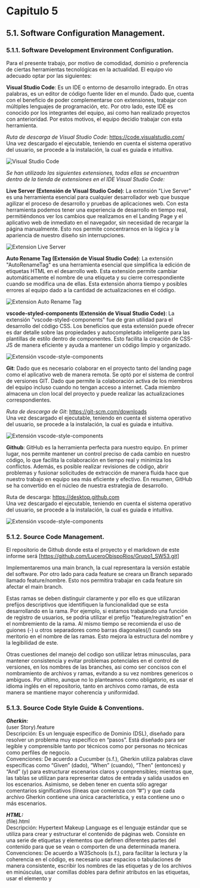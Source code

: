 # Capitulo 5
## 5.1. Software Configuration Management.

### 5.1.1. Software Development Environment Configuration.

Para el presente trabajo, por motivo de comodidad, dominio o preferencia de ciertas herramientas tecnológicas en la actualidad. El equipo vio adecuado optar por las siguientes:

**Visual Studio Code**: Es un IDE o entorno de desarrollo integrado. En otras palabras, es un editor de código fuente líder en el mundo. Dado que, cuenta con el beneficio de poder complementarse con extensiones, trabajar con múltiples lenguajes de programación, etc. Por otro lado, este IDE es conocido por los integrantes del equipo, asi como han realizado proyectos con anterioridad. Por estos motivos, el equipo decidio trabajar con esta herramienta.   

*Ruta de descarga de Visual Studio Code*: https://code.visualstudio.com/
Una vez descargado el ejecutable, teniendo en cuenta el sistema operativo del usuario, se procede a 
la instalación, la cual es guiada e intuitiva. 	

![Visual Studio Code](https://github.com/LuceroObispoRios/Grupo1_SW53/blob/main/Informe/Imagenes/VisualStudioCodeLogo.png?raw=true)


*Se han utilizado las siguientes extensiones, todas ellas se encuentran dentro de la tienda de extensiones en el IDE Visual Studio Code:*

**Live Server (Extensión de Visual Studio Code)**: La extensión "Live Server" es una herramienta esencial para cualquier desarrollador web que busque agilizar el proceso de desarrollo y pruebas de aplicaciones web. Con esta herramienta podemos tener una experiencia de desarrollo en tiempo real, permitiéndonos ver los cambios que realizamos en el Landing Page y el aplicativo web de inmediato en el navegador, sin necesidad de recargar la página manualmente. Esto nos permite  concentrarnos en la lógica y la apariencia de nuestro diseño sin interrupciones.

![Extension Live Server](https://github.com/LuceroObispoRios/Grupo1_SW53/blob/main/Informe/Imagenes/LiveServer.png?raw=true)

**Auto Rename Tag (Extensión de Visual Studio Code)**: La extensión "AutoRenameTag" es una herramienta esencial que simplifica la edición de etiquetas HTML en el desarrollo web. Esta extensión permite cambiar automáticamente el nombre de una etiqueta y su cierre correspondiente cuando se modifica una de ellas. Esta extensión ahorra tiempo y posibles errores al equipo dado a la cantidad de actualizaciones en el código.

![Extension Auto Rename Tag](https://github.com/LuceroObispoRios/Grupo1_SW53/blob/main/Informe/Imagenes/AutoRenameTag.png?raw=true)

**vscode-styled-components (Extensión de Visual Studio Code)**: La extensión "vscode-styled-components" fue de gran utilidad para el desarrollo del código CSS.  Los beneficios que esta extensión puede ofrecer es dar detalle sobre las propiedades y autocompletado  inteligente para las plantillas de estilo dentro de  componentes. Esto facilita la creación de CSS-JS de manera eficiente y ayuda a mantener  un código limpio y organizado.

![Extensión vscode-style-components](https://github.com/LuceroObispoRios/Grupo1_SW53/blob/main/Informe/Imagenes/vscode-style-components.png?raw=true)


**Git**: Dado que es necesario colaborar en el proyecto tanto del landing page como el aplicativo web de  manera remota. Se optó por el sistema de control de versiones GIT. Dado que permite la colaboración activa de los miembros del equipo incluso cuando no tengan acceso a internet. Cada miembro almacena  un clon local del proyecto y puede realizar las actualizaciones correspondientes.    

*Ruta de descarga de Git*: https://git-scm.com/downloads    
Una vez descargado el ejecutable, teniendo en cuenta el sistema operativo del usuario, se procede a 
la instalación, la cual es guiada e intuitiva.

![Extensión vscode-style-components](https://github.com/LuceroObispoRios/Grupo1_SW53/blob/main/Informe/Imagenes/gitLogo.png?raw=true)

**Github**: GitHub es la herramienta perfecta para nuestro equipo. En primer lugar, nos permite  mantener un control preciso de cada cambio en nuestro código, lo que facilita la colaboración  en tiempo real y minimiza los conflictos. Además, es posible realizar revisiones de código,  abrir problemas y fusionar solicitudes de extracción de manera fluida hace que nuestro  trabajo en equipo sea más eficiente y efectivo. En resumen, GitHub se ha convertido en el  núcleo de nuestra estrategia de desarrollo.

Ruta de descarga: https://desktop.github.com    
Una vez descargado el ejecutable, teniendo en cuenta el sistema operativo del usuario, se procede a la instalación, la cual es guiada e intuitiva.

![Extensión vscode-style-components](https://github.com/LuceroObispoRios/Grupo1_SW53/blob/main/Informe/Imagenes/GitHubLogo.png?raw=true)

### 5.1.2. Source Code Management.
El repositorio de Github donde esta el proyecto y el markdown de este informe será [https://github.com/LuceroObispoRios/Grupo1_SW53.git]  
  
Implementaremos una main branch, la cual representara la versión estable del software. Por otro lado para cada feature se creara un Branch separado llamado feature/nombre. Esto nos permitira trabajar en cada feature sin afectar el main branch.  
  
Estas ramas se deben distinguir claramente y por ello es que utilizaran prefijos descriptivos que identifiquen la funcionalidad que se esta desarrollando en la rama. Por ejemplo, si estamos trabajando una función de registro de usuarios, se podria utilizar el prefijo "feature/registration" en el nombremiento de la rama. Al mismo tiempo se recomienda el uso de guiones (-) u otros separadores como barras diagonales(/) cuando sea meritorio en el nombre de las ramas. Esto mejora la estructura del nombre y la legibilidad de este.  
  
Otras cuestiones del manejo del codigo son utilizar letras minusculas, para mantener consistencia y evitar problemas potenciales en el control de versiones, en los nombres de las branches, asi como ser concisos con el nombramiento de archivos y ramas, evitando a su vez nombres genericos o ambiguos. Por ultimo, aunque no lo planteamos como obligatorio, es usar el idioma inglés en el repositorio, tanto en archivos como ramas, de esta manera se mantiene mayor coherencia y uniformidad.  
  
### 5.1.3. Source Code Style Guide & Conventions.

***Gherkin:***   
(user Story).feature  
Descripción: Es un lenguaje específico de Dominio (DSL), diseñado para resolver un problema muy específico en “pasos”. Está diseñado para ser legible y comprensible tanto por técnicos como por personas no técnicas como perfiles de negocio.  
Convenciones: De acuerdo a Cucumber (s.f.), Gherkin utiliza palabras clave específicas como “Given” (dado), “When” (cuando), “Then” (entonces) y “And” (y) para estructurar escenarios claros y comprensibles; mientras que, las tablas se utilizan para representar datos de entrada y salida usados en los escenarios. Asimismo, se deben tener en cuenta sólo agregar comentarios significativos (líneas que comienza con ”#”) y que cada archivo Gherkin contiene una única característica, y esta contiene uno o más escenarios.  

***HTML:***    
(file).html  
Descripción: Hypertext Makeup Language es el lenguaje estándar que se utiliza para crear y estructurar el contenido de páginas web. Consiste en una serie de etiquetas y elementos que definen diferentes partes del contenido para que se vean o comporten de una determinada manera. 
Convenciones: De acuerdo a W3Schools (s.f.), para facilitar la lectura y la coherencia en el código, es necesario usar espacios o tabulaciones de manera consistente, escribir los nombres de las etiquetas y de los archivos en minúsculas, usar comillas dobles para definir atributos en las etiquetas, usar el elemento <link> y <script> para relacion el archivo html con los archivos css y javascript respectivamente. Asimismo, es importante que cada elemento esté cerrado y que se agreguen solo comentarios significativos (“<!--” para iniciar un comentario y “-->” para cerrarlo).  

***CSS:***  
(file).css  
Descripción: Cascading Style Sheets en un lenguaje de hojas de estilo que es utilizado para dar formato y diseño a las páginas web.  
Convenciones: De acuerdo a MDN Web Docs (s.f.), para mejorar la legibilidad, se debe mantener los espacios adecuados, se usarán nombres de clases y selectores en minúscula y claros que reflejen su función, se debe procurar agrupar propiedades relacionadas juntas en el mismo bloque, y se usarán los id’s para poder modificar algún atributo en específico.  

***JavaScript:***  
(file).js  
Descripción: Lenguaje de programación que se usa para poder darle funcionalidades a las páginas web y que permita manipular su contenido y responder a acciones del usuario.  
Convenciones: De acuerdo a MDN Web Docs (s.f.), para mejorar la comprensión del código, se utilizaran nombre de variables y funciones en minúscula, no abreviados y que describan su propósito. Asimismo, se dividirán funciones largas en funciones más pequeñas para facilitar la lectura.  

***Angular:***    
Descripción: Framework de desarrollo de apliciones web escalables y dinámicas, se basa en typescript.   
Convenciones: De acuerdo a Angular (s.f.), la nomenclatura se hace con nombres descriptivos y para separa palabras se utlizan guiones. Se debe utilizar un estructura de carpeta para separar los componentes, módulos y servicios.

### 5.1.4. Software Deployment Configuration.  
Para el desplegue de nuestra aplicación decidimos usar firebase.  

El despliegue de la aplicación se realiza primero creando una cuenta en [https://firebase.google.com](https://firebase.google.com), a partir de eso, se debe crear un proyecto vacio en el cual guardar el despliegue del proyecto.  
![Proyecto en Firebase](https://github.com/LuceroObispoRios/Grupo1_SW53/blob/main/Informe/Imagenes/FirebaseProyecto.JPG?raw=true)

Para realizar el despliegue en si, se tiene que ejecutar los siguientes comandos en orden :  
![Paso1](https://github.com/LuceroObispoRios/Grupo1_SW53/blob/main/Informe/Imagenes/comando1.JPG?raw=true)  
![Paso2](https://github.com/LuceroObispoRios/Grupo1_SW53/blob/main/Informe/Imagenes/comando2.JPG?raw=true)  
![Paso3](https://github.com/LuceroObispoRios/Grupo1_SW53/blob/main/Informe/Imagenes/comando3.JPG?raw=true)  
  
En este punto se generara la carpeta dist  
![CarpetaDist](https://github.com/LuceroObispoRios/Grupo1_SW53/blob/main/Informe/Imagenes/carpeta-dist.JPG?raw=true)    
  
Y se tendra que colocar las variables de entorno en environment.prod.ts  
![Variables](https://github.com/LuceroObispoRios/Grupo1_SW53/blob/main/Informe/Imagenes/variables-entorno.JPG?raw=true)  
  
Ahora, para inicializar el despliegue:  
![Paso4](https://github.com/LuceroObispoRios/Grupo1_SW53/blob/main/Informe/Imagenes/comando4.JPG?raw=true)  
![Paso5](https://github.com/LuceroObispoRios/Grupo1_SW53/blob/main/Informe/Imagenes/comando5.JPG?raw=true)  
![Paso6](https://github.com/LuceroObispoRios/Grupo1_SW53/blob/main/Informe/Imagenes/comando6.JPG?raw=true)  
  
Con esto nuestra aplicación fue desplegada y se puede encontrar en el siguiente link:  
[https://carga-sin-estres.web.app](https://cargasinestres-tb2.web.app)

*Para que funcione correctamente se tiene que hacer json-server --watch db.json a nuestra db en json

## 5.2. Landing Page, Services & Applications Implementation.

### 5.2.1. Sprint 1

#### 5.2.1.1. Sprint Planning 1.
| **Sprint 1** | |
|:---: | :---| 
| | **Sprint planning background** |   
| Date | 27/08/23 |
| Time | 08:00 PM |
| Location | Google Meet - Virtual Meeting |
| Prepared by | Cuevas, Eric |
| Attendees to meeting | Obispo, Lucero / O´Higgins, Andrea / Sebastian, Javier  |
| Sprint n - 0 Review Summary | Se termino de Arreglar los contenidos de los capitulos 1 a 4, y la opinion general es que se hizo satisfactoriamente respecto al tiempo que se utilizo. |
| Sprint n - 0 Retrospective Summary | Las opiniones del equipo indican que durante el transcurso de ese sprint se logro encontrar una manera en la cual esl grupo podria trabajar fluidamente. |
| | **Sprint Goal & User Stories** |
| Sprint & Goal | El objetivo del Sprint 1 sera terminar la Landing Page, asi como los sistemas de registro y login de la aplicación, desarrollandolos de manera que sean responsive y coherentes con el Diseño de Carga sin Estres, además de empezar las preparaciones para desplegar el suigiente sprint. |
| Sprint & Velocity | Lo que respecta al velocity para el primer sprint, no se puede definir puesto que no hay datos históricos sobre los story points cumplidos anteriormente. |
| Sum of Story Point | La suma de Story points que el equipo estara desarrollando este sprint es 12 |

#### 5.2.1.2. Sprint Backlog 1.  
  
A continuación, se describe las tareas que se realizaran durante el primer sprint.
El objetivo del Sprint 1 sera terminar la Landing Page, asi como los sistemas de registro y login de la aplicación, desarrollandolos de manera que sean responsive y coherentes con el Diseño de Carga sin Estres, además de empezar las preparaciones para desplegar el siguiente sprint.

|     Sprint #         |     Sprint 1                |                           |                                                        |                                                                                             |                   |                         |                      |
|----------------------|-----------------------------|---------------------------|--------------------------------------------------------|---------------------------------------------------------------------------------------------|-------------------|-------------------------|----------------------|
|     User   Story     |                             |     Work –   Item/Task    |                                                        |                                                                                             |                   |                         |                      |
|     Id               |     Título                  |     Id                    |     Título                                             |     Descripción                                                                             |     Estimación    |     Asignado   a        |     Estado           |
|     HU001   |     Manejo de Usuario empresa       |     WT01                  |     Registro de empresas de mudanza                  |     Hacer uso de HTML, CSS y JavaScript para implementar el registro de empresas            |     2h            |     Eric Cuevas    |     Completado       |
|     HU002   |     Manejo de Usuario cliente       |     WT02                  |     Registro de cliente                              |     Hacer uso de HTML, CSS y JavaScript para implementar el registro de cliente             |     2h            |     Javier Sebastian    |     Completado       |
|     HU003   |     Iniciar Sesión en la plataforma |     WT03                  |     Implementar un formulario con validación para inicio de sesión    |     Hacer uso de HTML, CSS y JavaScript para implementar la estructura   del login          |     4h            |     Andrea O’Higgins    |     Completado       |
|     HU014   |     Visualizar perfil de empresa    |     WT04                  |     Visualizar  empresas de mudanza en Landing Page    |     Hacer uso de HTML y CSS para visualizar los perfiles de las  empresas de mudanza                         |     1h            |     Lucero Obispo       |     Por Completar       |
|     HU011   |     Búsqueda de empresas    |     WT06                  |     Búsqueda de empresas cercanas                      |     Hacer uso de HTML y JavaScript para implementar la búsqueda de   empresa                |     1h            |     Lucero Obispo    |     Completado       |
  
#### 5.2.1.3. Development Evidence for Sprint Review.

| **Repository** | **Branch** | **Commit Id** | **Commit Message** | **Commit Message Body** | **Commited on (Date)** |
|--------|----------|--------|-------|-------|--------|
| https://github.com/LuceroObispoRios/Grupo1_SW53.git   | main  |  3b6e981055c0120a6b25f0bba205656250d84836  |  Create index.html | -   |  29/08/2023 |
|    | main  | e19687997459a00e8648a07ebf95406e94adda0d   | Add files via upload (Add login)  | -   | 31/08/2023  |
|    | main  | 4a38865e64891a2c073d059c1a4311c089d79e56   | Add files via upload (Search)  | -   | 31/08/2023  |
|    | main  | 8d57461a769e4092ba68f220ed197f09be3ba397   | Add files via upload (Company-Reg)  | -   | 02/09/2023  |
|    | main  | b09be2e234097dc8a890375794befb1cab343595   | Add Registro de cliente   | -   | 03/09/2023  |


#### 5.2.1.4. Testing Suite Evidence for Sprint Review.
Acceptance Tests de los User Stories, archivos .feature utilizando el lenguaje Gherkin

![feature 1](https://github.com/LuceroObispoRios/Grupo1_SW53/blob/main/Informe/Imagenes/feature01-sprint1.png?raw=true)   

![feature 2](https://github.com/LuceroObispoRios/Grupo1_SW53/blob/main/Informe/Imagenes/feature02-sprint1.png?raw=true)   

![feature 3](https://github.com/LuceroObispoRios/Grupo1_SW53/blob/main/Informe/Imagenes/feature03-sprint1.png?raw=true)   

![feature 4](https://github.com/LuceroObispoRios/Grupo1_SW53/blob/main/Informe/Imagenes/feature04-sprint1.png?raw=true)   

![feature 5](https://github.com/LuceroObispoRios/Grupo1_SW53/blob/main/Informe/Imagenes/feature05-sprint1.png?raw=true)   

![feature 6](https://github.com/LuceroObispoRios/Grupo1_SW53/blob/main/Informe/Imagenes/feature06-sprint1.png?raw=true)   

![feature 7](https://github.com/LuceroObispoRios/Grupo1_SW53/blob/main/Informe/Imagenes/feature07-sprint1.png?raw=true)   

![feature 8](https://github.com/LuceroObispoRios/Grupo1_SW53/blob/main/Informe/Imagenes/feature08-sprint1.png?raw=true)   

![feature 9](https://github.com/LuceroObispoRios/Grupo1_SW53/blob/main/Informe/Imagenes/feature09-sprint1.png?raw=true)   

![feature 10](https://github.com/LuceroObispoRios/Grupo1_SW53/blob/main/Informe/Imagenes/feature10-sprint1.png?raw=true)  

![feature 11](https://github.com/LuceroObispoRios/Grupo1_SW53/blob/main/Informe/Imagenes/feature11-sprint1.png?raw=true)  

![feature 12](https://github.com/LuceroObispoRios/Grupo1_SW53/blob/main/Informe/Imagenes/feature12-sprint1.jpg?raw=true)  

![feature 13](https://github.com/LuceroObispoRios/Grupo1_SW53/blob/main/Informe/Imagenes/feature13-sprint1.jpg?raw=true)  

![feature 14](https://github.com/LuceroObispoRios/Grupo1_SW53/blob/main/Informe/Imagenes/feature14-sprint1.jpg?raw=true)  

![feature 15](https://github.com/LuceroObispoRios/Grupo1_SW53/blob/main/Informe/Imagenes/feature15-sprint1.jpg?raw=true)  

![feature 16](https://github.com/LuceroObispoRios/Grupo1_SW53/blob/main/Informe/Imagenes/feature16-sprint1.jpg?raw=true)  

![feature 17](https://github.com/LuceroObispoRios/Grupo1_SW53/blob/main/Informe/Imagenes/feature17-sprint1.jpg?raw=true)  

![feature 18](https://github.com/LuceroObispoRios/Grupo1_SW53/blob/main/Informe/Imagenes/feature18-sprint1.jpg?raw=true)  

![feature 19](https://github.com/LuceroObispoRios/Grupo1_SW53/blob/main/Informe/Imagenes/feature19-sprint1.jpg?raw=true)  

![feature 20](https://github.com/LuceroObispoRios/Grupo1_SW53/blob/main/Informe/Imagenes/feature20-sprint1.jpg?raw=true)  

![feature 21](https://github.com/LuceroObispoRios/Grupo1_SW53/blob/main/Informe/Imagenes/feature21-sprint1.jpg?raw=true)  


#### 5.2.1.5. Execution Evidence for Sprint Review.  

***Primer Sprint***  
Durante este sprint, nos enfocamos en completar el landing page y en las páginas de registro para cuenta de empresa, registro para cuenta de cliente, inicio de sesión y la página de búsqueda de empresas.  
![landing page](https://github.com/LuceroObispoRios/Grupo1_SW53/blob/main/Informe/Imagenes/execution_sprint1.JPG?raw=true)  

![landing page](https://github.com/LuceroObispoRios/Grupo1_SW53/blob/main/Informe/Imagenes/execution2_sprint1.JPG?raw=true)  

![landing page](https://github.com/LuceroObispoRios/Grupo1_SW53/blob/main/Informe/Imagenes/execution3_sprint1.JPG?raw=true)   

![inicio sesion](https://github.com/LuceroObispoRios/Grupo1_SW53/blob/main/Informe/Imagenes/execution4_sprint1.JPG?raw=true)   

![busqueda empresa](https://github.com/LuceroObispoRios/Grupo1_SW53/blob/main/Informe/Imagenes/execution5_sprint1.JPG?raw=true)  

![busqueda empresa](https://github.com/LuceroObispoRios/Grupo1_SW53/blob/main/Informe/Imagenes/execution6_sprint1.JPG?raw=true)  

![registro cliente](https://github.com/LuceroObispoRios/Grupo1_SW53/blob/main/Informe/Imagenes/execution7_sprint1.JPG?raw=true)  

![registro empresa](https://github.com/LuceroObispoRios/Grupo1_SW53/blob/main/Informe/Imagenes/execution8_sprint1.JPG?raw=true)  

![registro empresa](https://github.com/LuceroObispoRios/Grupo1_SW53/blob/main/Informe/Imagenes/execution9_sprint1.JPG?raw=true)  

Link al repositorio de codigo: [https://github.com/LuceroObispoRios/Grupo1_SW53.git](https://github.com/LuceroObispoRios/Grupo1_SW53.git)  
Link a la plataforma:  [https://luceroobisporios.github.io/Grupo1_SW53/Proyecto/index.html](https://luceroobisporios.github.io/Grupo1_SW53/Proyecto/index.html)  
Link al video de ejecución:  [https://upcedupe-my.sharepoint.com/:v:/g/personal/u202111465_upc_edu_pe/Ec9MST7T0FdKif_wwyg4Qv0BzdIxDk2OLVc9u-MLUXRWag?e=TDbCvF](https://upcedupe-my.sharepoint.com/:v:/g/personal/u202111465_upc_edu_pe/Ec9MST7T0FdKif_wwyg4Qv0BzdIxDk2OLVc9u-MLUXRWag?e=TDbCvF)  
  
#### 5.2.1.6. Services Documentation Evidence for Sprint Review.

*Para este **primer** Sprint no fue contemplado la evidencia de la documentación de nuestros servicios.*  

#### 5.2.1.7. Software Deployment Evidence for Sprint Review.

Para este **primer** avance, el cual abarcaba la landing page, asi como el registro y login de usuarios, se llevo a cabo un desplegue por medio de GitHub Pages.  
![Page_deployment](https://github.com/LuceroObispoRios/Grupo1_SW53/blob/main/Informe/Imagenes/landing-page-deployment.jpeg?raw=true)  
  
#### 5.2.1.8. Team Collaboration Insights during Sprint.
***Primer Sprint***  
Durante el primer sprint, el equipo optó por dividir los puntos entre todos los integrantes por cada capítulo para completar el informe. También, se optó por dividir las páginas por integrante teniendo en cuenta que estas deberán ser responsive y funcionales. Para asegurar que todo esté realizado correctamente, se organizaron reuniones constantes que se llevaron a cabo a través de Google Meet, donde se logró completar el informe y el código de las páginas landing page, registro para cuenta de empresa, registro para cuenta de cliente, inicio de sesión y la página de búsqueda de empresas.  

**GitFlow** 
Durante el primer sprint, nos enfocamos en establecer una base sólida para el proyecto. Trabajamos en la rama main, donde nos dedicamos a la elaboración del informe y la creación de la landing page. Una vez que finalizamos estos elementos, procedimos a realizar el despliegue en GitHub Pages, trasladando específicamente el proyecto de la landing page a una rama llamada deployment para su implementación.  

A continuación, se presentan screenshots que reflejan el trabajo realizado durante este sprint.  

![team collaboration](https://github.com/LuceroObispoRios/Grupo1_SW53/blob/main/Informe/Imagenes/teamcollaboration_sprint1.png?raw=true)   

![team collaboration](https://github.com/LuceroObispoRios/Grupo1_SW53/blob/main/Informe/Imagenes/teamcollaboration2_sprint1.png?raw=true)   

![team collaboration](https://github.com/LuceroObispoRios/Grupo1_SW53/blob/main/Informe/Imagenes/teamcollaboration3_sprint1.png?raw=true)   

---  

### 5.2.2. Sprint 2

#### 5.2.2.1. Sprint Planning 2.  
  
| **Sprint 2** | |
|:---: | :---| 
| | **Sprint planning background** |   
| Date | 11/09/23 |
| Time | 08:00 PM |
| Location | Google Meet - Virtual Meeting |
| Prepared by | Cuevas, Eric |
| Attendees to meeting | Obispo, Lucero / O´Higgins, Andrea / Tasayco, Javier  |
| Sprint n - 1 Review Summary | Se Inicio con el desarrollo de la aplicación web, implementandose la landing page y los principios de otras partes de la aplicación, asi como se termino una primera versión del informe |
| Sprint n - 1 Retrospective Summary | Junto con el feedback recibido, podemos acordar que varias partes del desarrollo en ambos el informe y aplicación necesitan mejoras para cumplir los estandares requeridos, aspiramos a que este sprint 2 sea mejor. |
| | **Sprint Goal & User Stories** |
| Sprint & Goal | El objetivo del Sprint 2 sera terminar con la sección de manejo de usuario, lo cual engloba el registro y ajuste de datos de ambos tipos de usuario, asi como el inicio de sesión de la app, y tambien se terminara con la busqueda de empresas, vista principal del cliente. A su vez se avanzaran la vista de membresias para empresas, del historial de reservas del cliente, asi como los servicios y componentes del dominio Public.|
| Sprint & Velocity | El Sprint Velocity establecido para este sprint es 12 |
| Sum of Story Point | La suma de Story points que el equipo estara desarrollando este sprint es 41 |   
  
#### 5.2.2.2. Sprint Backlog 2.  

|     Sprint #         |     Sprint 2                |                           |                                                        |                                                                                             |                   |                         |                      |
|----------------------|-----------------------------|---------------------------|--------------------------------------------------------|---------------------------------------------------------------------------------------------|-------------------|-------------------------|----------------------|
|     User   Story     |                             |     Work –   Item/Task    |                                                        |                                                                                             |                   |                         |                      |
|     Id               |     Título                  |     Id                    |     Título                                             |     Descripción                                                                             |     Estimación    |     Asignado   a        |     Estado           |
|     HU004      |     Ajustes de cuenta de cliente    |     WT01                  |     Implemetar el formulario para edición de cuenta cliente               |     Hacer uso de HTML y JavaScript para mostrar un formulario con los datos a editar dado una cuenta cliente                |     2h            |     Eric Cuevas         |     Completado    |
|     HU005      |     Ajustes de cuenta de empresa    |     WT02                  |     Implemetar el formulario para edición de cuenta empresa               |     Hacer uso de HTML y JavaScript para mostrar un formulario con los datos a editar dado una cuenta empresa                 |     2h            |     Eric Cuevas         |     Completado    |
|     HU006   |      Cerrar Sesión     |     WT03                  |     Implementar el botón de cerrar sesión                                    |     Hacer uso de HTML, CSS y JavaScript para implementar el cierre de   sesión.            |     2h            |     Eric Cuevas    |     Completado    |
|     HU007      |     Elección   de membresía de empresa        |     WT04                  |        Visualizar y seleccionar una membresia              |     Hacer uso de HTML y JavaScript para implementar la elección de   membresía*              |     2h            |     Javier Sebastian      |     Completado    |
|     HU008      |     Pago   de membresía        |     WT05                 |             Implementar un formulario de subscripción             |     Hacer uso de HTML y JavaScript para implementar el pago de membresía                    |     2h            |     Javier Sebastian        |     Completado    |
|     HU008      |     Pago   de membresía        |     WT06                  |            Selección de método de pago                      |     Hacer uso de HTML y JavaScript para implementar la selección de método   de pago        |     3h            |     Javier Sebastian         |         Completado    |
|     HU010      |      Detalles de pago            |     WT07                  |             Implementar un ticket de pago dada una subscripción         |     Hacer uso de HTML para implementar los detalles de pago                                 |     1h            |     Javier Sebastian         |     Completado    |
|     HU012      |     Filtrar por servicios ofrecidos   |     WT08                  |           Implementar el filtrado de empresas por servicios ofrecidos              |     Hacer uso de HTML y JavaScript para implementar el filtrado por servicios*               |     2h            |     Lucero Obispo     |     Completado    |
|     HU013      |    Filtrar por calificación      |     WT09              |              Implementar el filtrado de empresas por calificación                  |     Hacer uso de HTML y JavaScript para implementar el filtrado por calificación            |     2h            |     Lucero Obispo     |     Por completar    |
|     HU014   |     Visualizar perfil de empresa    |     WT10                  |     Visualización de disponibilidad de empresa                    |     Hacer uso de HTML y JavaScript para implementar la visualización de   disponibilidad de una empresa    |     1h            |     Lucero Obispo       |     Completado    |
|     HU015      |     Envío de información sobre la posible reserva    |     WT11                  |     Ingresar   a la reserva del servicio               |     Hacer uso de HTML y JavaScript para ingresar a la reserva del   servicio                |     2h            |     Eric Cuevas         |     Completado    |
|     HU015      |     Envío de información sobre la posible reserva    |     WT12                  |     Seleccionar   servicios a reservar                 |     Hacer uso de HTML y JavaScript para implementar la selección de   servicios             |     2h            |     Eric Cuevas         |     Completado       |
|     HU015      |     Envío de información sobre la posible reserva    |     WT13                  |     Realizar una solicitud del servicio               |     Hacer uso de HTML y JavaScript para realizar una solicitud del servicio                 |     2h            |     Eric Cuevas         |     Completado    |
|     HU017 & HU018      |    Visualizar historial de reservas     |     WT14                  |     Listar todas las reservas realizadas por un usuario cliente            |     Hacer uso de HTML y JavaScript para listar todas las reservas realizadas por un usuario cliente en cards.                 |     2h            |     Eric Cuevas         |     In Process    |
|     HU016 & HU019   |     Acordar un precio por servicio reservado & Comunicación mediante chat con la empresa      |     WT15                  |     Implementar un chat entre cliente y miembro de la empresa                 |     Hacer uso de HTML, CSS y JavaScript para implementar la comunicación del servicio mediante chat         |     4h            |     Lucero Obispo       |     In Process    |

#### 5.2.2.3. Development Evidence for Sprint Review.

Para este Sprint se desarrolló el Frontend de la plataforma.

![Development Evidence](https://github.com/LuceroObispoRios/Grupo1_SW53/blob/Andrea/feature/Informe/Imagenes/development-evidence-sprint2-os.png?raw=true) 

#### 5.2.2.4. Testing Suite Evidence for Sprint Review.

Acceptance Tests actualizados de los User Stories, archivos .feature utilizando el lenguaje Gherkin.
  
<div style="text-align:center;">
    <img src="https://github.com/LuceroObispoRios/Grupo1_SW53/blob/main/Informe/Imagenes/feature01-sprint2.png?raw=true" alt="Feature 1" width="600px">
    <img src="https://github.com/LuceroObispoRios/Grupo1_SW53/blob/main/Informe/Imagenes/feature02-sprint2.png?raw=true" alt="Feature 2" width="600px">
    <img src="https://github.com/LuceroObispoRios/Grupo1_SW53/blob/main/Informe/Imagenes/feature03-sprint2.png?raw=true" alt="Feature 3" width="600px">
    <img src="https://github.com/LuceroObispoRios/Grupo1_SW53/blob/main/Informe/Imagenes/feature04-sprint2.png?raw=true" alt="Feature 4" width="600px">
    <img src="https://github.com/LuceroObispoRios/Grupo1_SW53/blob/main/Informe/Imagenes/feature05-sprint2.png?raw=true" alt="Feature 5" width="600px">
    <img src="https://github.com/LuceroObispoRios/Grupo1_SW53/blob/main/Informe/Imagenes/feature06-sprint2.png?raw=true" alt="Feature 6" width="600px">
    <img src="https://github.com/LuceroObispoRios/Grupo1_SW53/blob/main/Informe/Imagenes/feature07-sprint2.png?raw=true" alt="Feature 7" width="600px">
    <img src="https://github.com/LuceroObispoRios/Grupo1_SW53/blob/main/Informe/Imagenes/feature08-sprint2.png?raw=true" alt="Feature 8" width="600px">
    <img src="https://github.com/LuceroObispoRios/Grupo1_SW53/blob/main/Informe/Imagenes/feature09-sprint2.png?raw=true" alt="Feature 9" width="600px">
    <img src="https://github.com/LuceroObispoRios/Grupo1_SW53/blob/main/Informe/Imagenes/feature10-sprint2.png?raw=true" alt="Feature 10" width="600px">
    <img src="https://github.com/LuceroObispoRios/Grupo1_SW53/blob/main/Informe/Imagenes/feature11-sprint2.png?raw=true" alt="Feature 11" width="600px">
    <img src="https://github.com/LuceroObispoRios/Grupo1_SW53/blob/main/Informe/Imagenes/feature12-sprint2.png?raw=true" alt="Feature 12" width="600px">
    <img src="https://github.com/LuceroObispoRios/Grupo1_SW53/blob/main/Informe/Imagenes/feature13-sprint2.png?raw=true" alt="Feature 13" width="600px">
    <img src="https://github.com/LuceroObispoRios/Grupo1_SW53/blob/main/Informe/Imagenes/feature14-sprint2.png?raw=true" alt="Feature 14" width="600px">
    <img src="https://github.com/LuceroObispoRios/Grupo1_SW53/blob/main/Informe/Imagenes/feature15-sprint2.png?raw=true" alt="Feature 15" width="600px">
    <img src="https://github.com/LuceroObispoRios/Grupo1_SW53/blob/main/Informe/Imagenes/feature16-sprint2.png?raw=true" alt="Feature 16" width="600px">
    <img src="https://github.com/LuceroObispoRios/Grupo1_SW53/blob/main/Informe/Imagenes/feature17-sprint2.png?raw=true" alt="Feature 17" width="600px">
    <img src="https://github.com/LuceroObispoRios/Grupo1_SW53/blob/main/Informe/Imagenes/feature18-sprint2.png?raw=true" alt="Feature 18" width="600px">
    <img src="https://github.com/LuceroObispoRios/Grupo1_SW53/blob/main/Informe/Imagenes/feature19-sprint2.png?raw=true" alt="Feature 19" width="600px">
</div>


#### 5.2.2.5. Execution Evidence for Sprint Review. 
***Segundo Sprint***  
Durante este sprint, nos enfocamos en terminar con la sección de manejo de usuario, lo cual engloba el registro y ajuste de datos de ambos tipos de usuario, asi como el inicio de sesión de la app, y tambien con la busqueda de empresas, vista principal del cliente. A su vez se avanzaran la vista de membresias para empresas, del historial de reservas del cliente, asi como los servicios y componentes del dominio Public.   
![Login-sprint2](https://github.com/LuceroObispoRios/Grupo1_SW53/blob/main/Informe/Imagenes/SP2-login.JPG?raw=true)  
![Registrar-cliente](https://github.com/LuceroObispoRios/Grupo1_SW53/blob/main/Informe/Imagenes/SP2-registrarCliente.JPG?raw=true)
![registrar-empresa1](https://github.com/LuceroObispoRios/Grupo1_SW53/blob/main/Informe/Imagenes/SP2-RegistrarEmpresa1.JPG?raw=true)
![registrar-empresa2](https://github.com/LuceroObispoRios/Grupo1_SW53/blob/main/Informe/Imagenes/SP2-RegistrarEmpresa2.JPG?raw=true)
![ajustes de cliente](https://github.com/LuceroObispoRios/Grupo1_SW53/blob/main/Informe/Imagenes/SP2-ClientSettings.JPG?raw=true)
![busqueda de empresas](https://github.com/LuceroObispoRios/Grupo1_SW53/blob/main/Informe/Imagenes/SP2-Busqueda.JPG?raw=true)
![Carta de información de empresa](https://github.com/LuceroObispoRios/Grupo1_SW53/blob/main/Informe/Imagenes/SP2-Busqueda2.JPG?raw=true)
![historial de reservas](https://github.com/LuceroObispoRios/Grupo1_SW53/blob/main/Informe/Imagenes/SP2-historial.JPG?raw=true)
![historial de reservas](https://github.com/LuceroObispoRios/Grupo1_SW53/blob/main/Informe/Imagenes/SP2-historial2.JPG?raw=true)
![ajustes de empresa 1](https://github.com/LuceroObispoRios/Grupo1_SW53/blob/main/Informe/Imagenes/SP2-CompanySettings.JPG?raw=true)
![ajustes de empresa 2](https://github.com/LuceroObispoRios/Grupo1_SW53/blob/main/Informe/Imagenes/SP2-CompanySetting2.JPG?raw=true)
![membresias](https://github.com/LuceroObispoRios/Grupo1_SW53/blob/main/Informe/Imagenes/SP2-Membresias.JPG?raw=true)
![formulario membresias 1](https://github.com/LuceroObispoRios/Grupo1_SW53/blob/main/Informe/Imagenes/SP2-FormMembresia.JPG?raw=true)
![formulario membresias 2](https://github.com/LuceroObispoRios/Grupo1_SW53/blob/main/Informe/Imagenes/SP2-FormMembresia2.JPG?raw=true)

#### 5.2.2.6. Services Documentation Evidence for Sprint Review.  

**Introduccion:**  
Para este segundo sprint se ha logrado implementar 12 endpoints, los cuales han sido exitosamente logrados y documentados.  
Los metodos GET clients y companies con parametro de id estan relacionados a la pantalla de Login, para verificar que el usuario existe en la base de datos json.  
Asmismo, los metodos POST companies y clientes estan relacionados a las pantallas de Register Client y Register Company para registrar la informacion tanto del cliente como de la empresa.  
Los metodos PUT clients y companies estan relacionados a las pantallas Client Settings y Company Settings, para editar los datos de estos.  
Los metodos GET companies y GET companies con parametro de id, estan relacionados a la pantalla de Busqueda de Empresas, donde el usuario puede ver la lista completa de empresa, y cuando le da click a una fila puede acceder a la informacion de una empresa en especifica.  
Por ultimo, los metodos POST bookingHistory, GET booking History, asi como los metodos GET chat y POST chat permiten al usuario crear una reserva como visualizar en el historia de reservas, teniendo en cuenta que desde este historial se puede crear mensajes.

**Tabla:**  

|     **Endpoint**    | **Metodo HTTP** |           **Acciones (Explicacion del response)**                                                           | **Enlace** | 
|--------|----------|--------|-------|
|  /companies         |       GET       | 200 OK: Retorna la lista de todas las empresas registradas                                                  |   [https://carga-sin-estres.web.app/company-table](https://carga-sin-estres.web.app/company-table)      |
|  /companies/{id}    |       GET       | 200 OK: Retorna información de la compañía correspondiente al ID especificado (parametro: id, ejemplo: '1') |   [https://carga-sin-estres.web.app/company/1](https://carga-sin-estres.web.app/company/1)         |
|  /bookingHistory    |       POST      | 201 Created: Indica que la reserva ha sido creada exitosamente                                              |   [https://carga-sin-estres.web.app/company/1](https://carga-sin-estres.web.app/company/1)         |
|  /bookingHistory    |       GET       | 200 OK: Retorna la lista de todas las reservas de historial registradas                                     |   [https://carga-sin-estres.web.app/history-cards](https://carga-sin-estres.web.app/history-cards)         |
|  /chat              |       GET       | 200 OK: Retorna la lista de todos los mensajes de chat registrados                                          |   [https://carga-sin-estres.web.app/history-cards](https://carga-sin-estres.web.app/history-cards)         |
|  /chat              |       POST      | 201 Created: Indica que el mensaje de chat ha sido creado exitosamente                                      |   [https://carga-sin-estres.web.app/history-cards](https://carga-sin-estres.web.app/history-cards)         |
|  /clients           |       GET       | 200 OK: Retorna la información del cliente si el email y contrasena son válidas                             |   [https://carga-sin-estres.web.app/login](https://carga-sin-estres.web.app/login)         |
|  /companies         |       GET       | 200 OK: Retorna la información de la empresa si el email y contrasena son válida                            |   [https://carga-sin-estres.web.app/login](https://carga-sin-estres.web.app/login)         |
|  /clients           |       POST      | 201 Created: Indica que el cliente ha sido creado exitosamente                                              |   [https://carga-sin-estres.web.app/client-form](https://carga-sin-estres.web.app/client-form)         |
|  /companies         |       POST      | 201 Created: Indica que la compañía ha sido creada exitosamente                                             |   [https://carga-sin-estres.web.app/company-form](https://carga-sin-estres.web.app/company-form)         |
|  /clients/{id}      |       PUT       | 200 OK: Indica que los datos del cliente han sido actualizados exitosamente (paranetro, ejemplo: '31')      |   [https://carga-sin-estres.web.app/client-settings/1](https://carga-sin-estres.web.app/client-settings/1)         |
|  /companies/{id}    |       PUT       | 200 OK: Indica que los datos de la compañía han sido actualizados exitosamente (paranetro, ejemplo: '2')    |   [https://carga-sin-estres.web.app/client-settings/8](https://carga-sin-estres.web.app/company-settings/8)         |  

Link del Repositorio de Web Services: [https://github.com/LuceroObispoRios/Grupo1_SW53/blob/main/CargaSinEstres-V1/src/app/services/carga-sin-estres-data.service.ts](https://github.com/LuceroObispoRios/Grupo1_SW53/blob/main/CargaSinEstres-V1/src/app/services/carga-sin-estres-data.service.ts)  

**Captura de interaccion con datos de prueba**   

*Registrar Cliente*  
- Antes de registrar cliente Lucero. Como se puede ver, el unico cliente es Eric  
![servicios-ejemplos](https://github.com/LuceroObispoRios/Grupo1_SW53/blob/develop/Informe/Imagenes/services1.JPG?raw=true)

- Despues de registrar cliente Lucero. Como se pueder, el db.json cambio, pues se ha agregado un nuevo registro que guarda la informacion del cliente lucero. Mediante la sintaxis POST /clients  
![servicios-ejemplos](https://github.com/LuceroObispoRios/Grupo1_SW53/blob/develop/Informe/Imagenes/services2.JPG?raw=true)

*Obtener la informacion de una empresa por su id*  
- Mediante la sintaxis GET /companies/{id}. En la consola se puede visualizar la informacion obtenida de esa empresa en especifico  
![servicios-ejemplos](https://github.com/LuceroObispoRios/Grupo1_SW53/blob/develop/Informe/Imagenes/services3.JPG?raw=true)  

*Realizar una reserva*  
- Antes de realizar una reserva  
![servicios-ejemplos](https://github.com/LuceroObispoRios/Grupo1_SW53/blob/develop/Informe/Imagenes/services4.JPG?raw=true)  

- Mediante la sintaxis POST /bookingHistory. Se crea una reserva y se almacena el db.json, se puede ver en la consola la informacion de la nueva reserva.
![servicios-ejemplos](https://github.com/LuceroObispoRios/Grupo1_SW53/blob/develop/Informe/Imagenes/services5.JPG?raw=true)  

**Editar datos de un cliente**  
- Antes de presionar el boton de guardar cambios, se puede ver en la consola que la informacion del cliente actual es la informacion de Eric.  
![servicios-ejemplos](https://github.com/LuceroObispoRios/Grupo1_SW53/blob/develop/Informe/Imagenes/services6.JPG?raw=true)

- Mediante la sintaxis PUT /clients/{id}. Se edita los datos cliente Eric, y son reemplazados por la del cliente Celia  
![servicios-ejemplos](https://github.com/LuceroObispoRios/Grupo1_SW53/blob/develop/Informe/Imagenes/services7.JPG?raw=true)  
  
#### 5.2.2.7. Software Deployment Evidence for Sprint Review.
La aplicación desplegada se encuentra en el siguiente enlace  
[https://cargasinestres-tb2.web.app](https://cargasinestres-tb2.web.app),  
más para su correcto funcionamiento, se necesita desplegar el servidor json-server de nustro archivo db.json, en cual se encuentra en el siguiente enlace [https://github.com/LuceroObispoRios/Grupo1_SW53/blob/main/CargaSinEstres-V1/src/assets/db.json](https://github.com/LuceroObispoRios/Grupo1_SW53/blob/main/CargaSinEstres-V1/src/assets/db.json)  
  
#### 5.2.2.8. Team Collaboration Insights during Sprint.

**GitFlow**   
En el segundo sprint, adoptamos un enfoque más centrado en el desarrollo de funcionalidades. Cada miembro del equipo creó y trabajó en ramas individuales denominadas nombre-del-integrante/feature para desarrollar diversas funcionalidades utilizando Angular. De esta forma, cada uno de nosotros tenía su propia rama personalizada, lo que nos permitió trabajar de manera eficiente y llevar un registro claro de nuestras contribuciones al proyecto. Luego, fusionamos estos avances en la rama develop para consolidar el progreso general del proyecto. Simultáneamente, continuamos avanzando con el informe en la rama main. Al finalizar el sprint, unimos todos los cambios de la rama develop a la rama main para presentar una versión unificada del trabajo realizado.

![network 1](https://github.com/LuceroObispoRios/Grupo1_SW53/blob/main/Informe/Imagenes/Network1.png?raw=true)
![network 2](https://github.com/LuceroObispoRios/Grupo1_SW53/blob/main/Informe/Imagenes/Network2.png?raw=true)
**Contribuitors**    
![contribuitors](https://github.com/LuceroObispoRios/Grupo1_SW53/blob/main/Informe/Imagenes/contribuitors.png?raw=true)

### 5.2.3. Sprint 3

#### 5.2.3.1. Sprint Planning 3  
  
| **Sprint 3** | |
|:---: | :---| 
| | **Sprint planning background** |   
| Date | 2/10/23 |
| Time | 10:00 PM |
| Location | Discord - Virtual Meeting |
| Prepared by | Cuevas, Eric |
| Attendees to meeting | Obispo, Lucero / O´Higgins, Andrea / Sebastian, Javier |
| Sprint 2 Review Summary | Se realizo el sprint 2, se mejoro el codigo y se trato de terminar el aspecto front-end de la aplicación |
| Sprint 2 Retrospective Summary | Se trabajo fluidamente, participando todos por igual en la realización del proyecto, más en la opinión del grupo creemos que pudimos haber terminado más partes del front-end. |
| | **Sprint Goal & User Stories** |
| Sprint & Goal | El objetivo del Sprint 3 sera terminar Frontend de la applicación, asi como avanzar el back-end hasta un punto funcional que podamos completar el siguiente sprint. |
| Sprint & Velocity | Debido al alcanze establecido para este sprint, el Velocity establecido para este sprint es XX. |
| Sum of Story Point | La suma de Story points que el equipo estara desarrollando este sprint es 26. |  

#### 5.2.3.1. Sprint Backlog 3 

|     Sprint #         |     Sprint 3                |                           |                                                        |                                                                                             |                   |                         |                      |
|----------------------|-----------------------------|---------------------------|--------------------------------------------------------|---------------------------------------------------------------------------------------------|-------------------|-------------------------|----------------------|
|     User   Story     |                             |     Work –   Item/Task    |                                                        |                                                                                             |                   |                         |                      |
|     Id               |     Título                  |     Id                    |     Título                                             |     Descripción                                                                             |     Estimación    |     Asignado   a        |     Estado           |
|     US09   |     Pago para reserva de servicio      |     WT01                  |     Implementar selección de método de pago para reserva            |     Recuperar el método de pago de una cuenta para realizar la reserva         |     3            |     Eric Cuevas      |     In Process    |
|     US10   |     Detalles de pago      |     WT02                  |     Implementar el detalle de pago posterior a una reserva                 |     Recuperar el detalle de pago y listarlo en las reservas realizadas por el cliente         |     3           |     Lucero Obispo       |     In Process    |
|     US11   |     Búsqueda de empresas cercanas      |     WT03                 |     Implementar la reserva rápida                 |     Recuperar la información de las empresas cercanas a la ubicación del usuario         |    5            |     Lucero Obispo      |     In Process    |
|     US16 & US19   |     Comunicación mediante chat con la empresa      |     WT04                  |     Implementar un chat              |      Implementar el sistema de mensajería entre cliente y representante/trabajador de una empresa        |     5            |     Andrea O'higgins      |     In Process    |
|     US17   |     Visualizar historial de reservas cliente      |     WT05                  |     Implementar historial de reservas para usuario cliente                 |     Recuperar la información de las reservas realizadas por un usuario y mostrarlas mediante tarjetas         |     5          |     Javier Sebastian       |     In Process    |
|     US18   |     Visualizar historial de reservas empresa      |     WT06                  |     Implementar historial de reservas para usuario empresa                  |     Recuperar la información de las reservas solicitadas hacia la empresa y mostrarlas mediante tarjetas         |     5            |     Andre O'higgins       |     In Process    |


#### 5.2.3.3. Development Evidence for Sprint Review.


<div style="text-align:center;">
    <img src="https://github.com/LuceroObispoRios/Grupo1_SW53/blob/main/Informe/Imagenes/development-evidence-sprint3-1.png?raw=true" alt="Development Evidence - parte 1" width="400">
</div>
<div style="text-align:center;">
    <img src="https://github.com/LuceroObispoRios/Grupo1_SW53/blob/main/Informe/Imagenes/development-evidence-sprint3-2.png?raw=true" alt="Development Evidence - parte 2" width="400">
</div>
<div style="text-align:center;">
    <img src="https://github.com/LuceroObispoRios/Grupo1_SW53/blob/main/Informe/Imagenes/development-evidence-sprint3-3.png?raw=true" alt="Development Evidence - parte 3" width="400">
</div>
<div style="text-align:center;">
    <img src="https://github.com/LuceroObispoRios/Grupo1_SW53/blob/main/Informe/Imagenes/development-evidence-sprint3-4.png?raw=true" alt="Development Evidence - parte 4" width="400">
</div>
<div style="text-align:center;">
    <img src="https://github.com/LuceroObispoRios/Grupo1_SW53/blob/main/Informe/Imagenes/development-evidence-sprint3-5.png?raw=true" alt="Development Evidence - parte 5" width="400">
</div>


#### 5.2.3.4. Testing Suite Evidence for Sprint Review.

Acceptance Tests actualizados de los User Stories, archivos .feature utilizando el lenguaje Gherkin.

**feature 9**   
<div style="text-align:center;">
    <img src="https://github.com/LuceroObispoRios/Grupo1_SW53/blob/main/Informe/Imagenes/feature09-sprint3.png?raw=true" alt="Feature 9" width="600px">
</div>

**feature 10** 
<div style="text-align:center;">
    <img src="https://github.com/LuceroObispoRios/Grupo1_SW53/blob/main/Informe/Imagenes/feature11-sprint3.png?raw=true" alt="Feature 10" width="600px">
</div>

**feature 11** 
<div style="text-align:center;">
    <img src="https://github.com/LuceroObispoRios/Grupo1_SW53/blob/main/Informe/Imagenes/feature12-sprint3.png?raw=true" alt="Feature 11" width="600px">
</div>

**feature 16**
<div style="text-align:center;">
    <img src="https://github.com/LuceroObispoRios/Grupo1_SW53/blob/main/Informe/Imagenes/feature17-sprint3.png?raw=true" alt="Feature 16" width="600px">
</div>

**feature 17** 
<div style="text-align:center;">
    <img src="https://github.com/LuceroObispoRios/Grupo1_SW53/blob/main/Informe/Imagenes/feature18-sprint3.png?raw=true" alt="Feature 17" width="600px">
</div>

**feature 18** 
<div style="text-align:center;">
    <img src="https://github.com/LuceroObispoRios/Grupo1_SW53/blob/main/Informe/Imagenes/feature19-sprint3.png?raw=true" alt="Feature 18" width="600px">
</div>

**feature 19** 
<div style="text-align:center;">
    <img src="https://github.com/LuceroObispoRios/Grupo1_SW53/blob/main/Informe/Imagenes/feature20-sprint3.png?raw=true" alt="Feature 19" width="600px">
</div>
  
#### 5.2.3.5. Execution Evidence for Sprint Review  
  
#### 5.2.3.6. Services Documentation Evidence for Sprint Review.  

**Introduccion:**  
Para este tercer sprint se ha logrado implementar 11 endpoints, los cuales han sido exitosamente logrados y documentados.  
Los metodos GET clients y companies con parametro de id estan relacionados a la pantalla de Login, para verificar que el usuario existe en la base de datos json.  
Asmismo, los metodos POST companies y clientes estan relacionados a las pantallas de Register Client y Register Company para registrar la informacion tanto del cliente como de la empresa.  
Los metodos GET all companies y GET companies con parametro de id, estan relacionados a la pantalla de Busqueda de Empresas, donde el usuario puede ver la lista completa de empresa, y cuando le da click a una fila puede acceder a la informacion de una empresa en especifica.  
Los metodos GET all reviews y GET reviews con parametro de id, estan relacionados a la pantalla de Informacion de Empresa porque aqui se visualizaran las reseñas que recibe una empresa en especifica, mientras que en la pantalla Historial de Reservas se podrá crear una reseña, una vez la reserva tenga como estado finalizado.
Por ultimo, los metodos POST bookingHistory, GET booking History con parametro id cliente o empresa, permiten al usuario crear una reserva como visualizar el historia de reservas de una empresa o cliente en especifico.

**Tabla:**  

|     **Endpoint**    | **Metodo HTTP** |           **Acciones (Explicacion del response)**                                                           | **Enlace** | 
|--------|----------|--------|-------|
|  /companies                    |       GET       | 200 OK: Retorna la lista de todas las empresas registradas                                                  | [http://localhost:8080/api/v1/companies](http://localhost:8080/api/v1/companies)  |
|  /companies/{id}               |       GET       | 200 OK: Retorna información de la compañía correspondiente al ID especificado (parametro: id, ejemplo: '1') | [http://localhost:8080/api/v1/companies/1](http://localhost:8080/api/v1/companies/1)     |
|  /companies                    |       POST      | 201 Created: Indica que la compañía ha sido creada exitosamente                                             | [http://localhost:8080/api/v1/companies](http://localhost:8080/api/v1/companies)     |
|  /clients/login                |       GET       | 200 OK: Retorna la información del cliente si el email y contrasena son válidas                             | [http://localhost:8080/api/v1/clients/login](http://localhost:8080/api/v1/clients/login)  |
|  /companies/login              |       GET       | 200 OK: Retorna la información de la empresa si el email y contrasena son válidas                           | [http://localhost:8080/api/v1/companies/login](http://localhost:8080/api/v1/companies/login)  |
|  /clients                      |       POST      | 201 Created: Indica que el cliente ha sido creado exitosamente                                              | [http://localhost:8080/api/v1/clients](http://localhost:8080/api/v1/clients) |
|  /clients/{id}                 |       PUT       | 200 OK: Retorna información del cliente correspondiente al ID especificado (parametro: id, ejemplo: '1')    | [http://localhost:8080/api/v1/clients/1](http://localhost:8080/api/v1/clients/1) |
|  /reviews                      |       POST      | 201 Created: Indica que la reseña ha sido creada exitosamente                                               | [http://localhost:8080/api/v1/reviews](http://localhost:8080/api/v1/reviews) |
|  /reviews/company/{companyId}  |       GET       | 200 OK: Retorna información de la reseña correspondiente al copmanyID (parametro: companyId, ejemplo: '1')  | [http://localhost:8080/api/v1/companies/1](http://localhost:8080/api/v1/reviews/1)     |
|  /bookingHistory               |       POST      | 201 Created: Indica que la reserva ha sido creada exitosamente                                              | [http://localhost:8080/api/v1/bookingHistory](http://localhost:8080/api/v1/bookingHistory)       |
|  /bookingHistory/client/{id}   |       GET       | 200 OK: Retorna todas las reservas de historial registradas segun id cliente (parametro: id, ejemplo: '1')  | [http://localhost:8080/api/v1/bookingHistory/client/1](http://localhost:8080/api/v1/bookingHistory/client/1)  |
|  /bookingHistory/company/{id}  |       GET       | 200 OK: Retorna todas las reservas de historial registradas segun id company (parametro: id, ejemplo: '1')  | [http://localhost:8080/api/v1/bookingHistory/client/1](http://localhost:8080/api/v1/bookingHistory/company/1)  |


Link del Repositorio de Web Services: [https://github.com/LuceroObispoRios/Grupo1_SW53/tree/develop/Backend/CargaSinEstres ](https://github.com/LuceroObispoRios/Grupo1_SW53/tree/develop/Backend/CargaSinEstres)  
Link del swagger: [http://localhost:8080/swagger-ui/index.html](http://localhost:8080/swagger-ui/index.html )  

**Capturas de interaccion con datos de prueba**  
- Registrar empresa (POST)   
El usuario agrega una nueva empresa a la base de datos para registrarse. Esta operación se realiza mediante una solicitud HTTP POST. En este ejemplo vemos que el usuario ha colocado todos datos necesarios para registrar su empresa Transporte y Mudanzas Rapi2
Una vez que se haya registrado la empresa, el servidor enviará una respuesta al cliente que realizó la solicitud POST. Esta respuesta generalmente incluirá un código de estado HTTP para indicar si la operación se realizó con éxito (por ejemplo, código 201 - Creado) o si hubo algún error (por ejemplo, código 400 - Error de solicitud).   
![services](https://github.com/LuceroObispoRios/Grupo1_SW53/blob/main/Informe/Imagenes/services1_3.JPG?raw=true)   
- Registrar cliente (POST)   
El usuario agrega un nuevo cliente a la base de datos para registrarse. Esta operación se realiza mediante una solicitud HTTP POST. En este ejemplo vemos que el usuario Lucero ha colocado todos datos necesarios para registrar su cuenta personal
Una vez que se haya registrado el cliente, el servidor enviará una respuesta al cliente que realizó la solicitud POST. Esta respuesta generalmente incluirá un código de estado HTTP para indicar si la operación se realizó con éxito (por ejemplo, código 201 - Creado) o si hubo algún error (por ejemplo, código 400 - Error de solicitud).    
![services](https://github.com/LuceroObispoRios/Grupo1_SW53/blob/main/Informe/Imagenes/services2_3.JPG?raw=true)   
- Registrar reserva (POST)   
El usuario agrega una nueva reserva para solicitar servicios de mudanza. Esta operación se realiza mediante una solicitud HTTP POST. En este ejemplo vemos que el usuario colocado todos datos necesarios para solicitar una reserva.
Una vez que se solicitado la reserva, el servidor enviará una respuesta al cliente que realizó la solicitud POST. Esta respuesta generalmente incluirá un código de estado HTTP para indicar si la operación se realizó con éxito (por ejemplo, código 201 - Creado) o si hubo algún error (por ejemplo, código 400 - Error de solicitud).   
![services](https://github.com/LuceroObispoRios/Grupo1_SW53/blob/main/Informe/Imagenes/services3_3.JPG?raw=true)    
- Registrar reseña (POST)   
El usuario agrega una nueva reseña a la base de datos para calificar el servicio brindado por una empresa. Esta operación se realiza mediante una solicitud HTTP POST. En este ejemplo vemos que el usuario ha colocado todos datos necesarios para publicar su reseña.
Una vez que se haya creado la reseña, el servidor enviará una respuesta al cliente que realizó la solicitud POST. Esta respuesta generalmente incluirá un código de estado HTTP para indicar si la operación se realizó con éxito (por ejemplo, código 201 - Creado) o si hubo algún error (por ejemplo, código 400 - Error de solicitud).   
![services](https://github.com/LuceroObispoRios/Grupo1_SW53/blob/main/Informe/Imagenes/services4_3.JPG?raw=true)   
- Obtener lista de todas las empresas (GET)   
Los usuarios desean consultar una lista de todas las empresas registradas en la plataforma de búsqueda de servicios de mudanza. Esta operación se realiza mediante una solicitud HTTP GET. A continuación, se presenta un ejemplo en el que un cliente solicita la lista de todas las empresas disponibles.  
![services](https://github.com/LuceroObispoRios/Grupo1_SW53/blob/main/Informe/Imagenes/services5_3.JPG?raw=true)  
- Obtener empresa por su id (GET)  
Los usuarios desean consultar la información de una empresa específica en la plataforma de búsqueda de servicios de mudanza. Esta operación se realiza mediante una solicitud HTTP GET utilizando el identificador único (ID) de la empresa. A continuación, se presenta un ejemplo en el que un cliente solicita la información de una empresa por su ID.    
![services](https://github.com/LuceroObispoRios/Grupo1_SW53/blob/main/Informe/Imagenes/services6_3.JPG?raw=true)   
- Obtener cliente por su id (GET)
Los usuarios desean consultar su información personal, por eso se brinda el id del cliente. Esta operación se realiza mediante una solicitud HTTP GET utilizando el identificador único (ID) del cliente. A continuación, se presenta un ejemplo en el que se solicita la información de un cliente por su ID.  
![services](https://github.com/LuceroObispoRios/Grupo1_SW53/blob/main/Informe/Imagenes/services7_3.JPG?raw=true)  
- Obtener cliente por email y contraseña (GET)
Esta funcionalidad permite la consulta de información de un cliente utilizando su dirección de correo electrónico y contraseña. Esta funcionalidad ayuda a poder logearse en la aplicacion como usuario tipo cliente. Se realiza una solicitud HTTP GET para verificar la identidad y obtener detalles del cliente correspondiente al correo electrónico y contraseña proporcionados. A continuación, se presenta un ejemplo en el que se solicita la información del cliente por correo electrónico y contraseña.  
![services](https://github.com/LuceroObispoRios/Grupo1_SW53/blob/main/Informe/Imagenes/services8_3.JPG?raw=true)   
- Obtener reseñas por el id de la empresa (GET)   
Esta funcionalidad permite obtener reseñas específicas asociada a una empresa. Se realiza una solicitud HTTP GET para recuperar los detalles de una reseña en función del identificador único (ID) de la empresa. A continuación, se presenta un ejemplo en el que se solicita la información de una reseña por el ID de la empresa.   
![services](https://github.com/LuceroObispoRios/Grupo1_SW53/blob/main/Informe/Imagenes/services9_3.JPG?raw=true)   
- Obtener reserva por id cliente (GET)   
Esta funcionalidad permite obtener reservas específicas asociada a un cliente. Se realiza una solicitud HTTP GET para recuperar los detalles de la reserva en función del identificador único (ID) del cliente. A continuación, se presenta un ejemplo en el que se solicita la información de una reserva por el ID del cliente.    
![services](https://github.com/LuceroObispoRios/Grupo1_SW53/blob/main/Informe/Imagenes/services10_3.JPG?raw=true)     
- Obtener reserva por id empresa (GET)   
Esta funcionalidad permite obtener reservas específicas asociada a una empresa. Se realiza una solicitud HTTP GET para recuperar los detalles de la reserva en función del identificador único (ID) del cliente. A continuación, se presenta un ejemplo en el que se solicita la información de una reserva por el ID de la empresa.   
![services](https://github.com/LuceroObispoRios/Grupo1_SW53/blob/main/Informe/Imagenes/services11_3.JPG?raw=true)   
- Obtener empresa por email y contraseña (GET)  
Esta funcionalidad permite la consulta de información de una empresa utilizando su dirección de correo electrónico y contraseña. Esta funcionalidad ayuda a poder logearse en la aplicacion como usuario tipo empresa. Se realiza una solicitud HTTP GET para verificar la identidad y obtener detalles de la empresa correspondiente al correo electrónico y contraseña proporcionados. A continuación, se presenta un ejemplo en el que se solicita la información de la empresa por correo electrónico y contraseña.   
![services](https://github.com/LuceroObispoRios/Grupo1_SW53/blob/main/Informe/Imagenes/services12_3.JPG?raw=true)   


#### 5.2.3.7. Software Deployment Evidence for Sprint Review.  
  
#### 5.2.3.8. Team Collaboration Insights during Sprint.

**GitFlow**   
Durante el tercer sprint, continuamos nuestra metodología de trabajo colaborativo utilizando ramas feature individuales para cada miembro del equipo. De esa forma, se logra garantizar que cada integrante tuviera su propio espacio para trabajar de manera efectiva y mantener un registro claro de sus aportaciones al proyecto en un entorno de colaboración sin problemas. Posteriormente, cada integrante consolida su trabajo en la rama develop en cuanto a la programación del frontend y backend del proyecto, lo que permitió un avance progresivo y sistemático de este. Mientras tanto, seguimos realizando ajustes y progresos en el informe en la rama main. Al culminar el sprint, incorporamos nuevamente los cambios de la rama develop a la rama main para presentar la versión final del proyecto, con todas las funcionalidades implementadas y el informe actualizado en su estado más reciente.  
![gitflow](https://github.com/LuceroObispoRios/Grupo1_SW53/blob/main/Informe/Imagenes/gitflow1_3.JPG?raw=true)   
![gitflow](https://github.com/LuceroObispoRios/Grupo1_SW53/blob/main/Informe/Imagenes/gitflow2_3.JPG?raw=true)   
![gitflow](https://github.com/LuceroObispoRios/Grupo1_SW53/blob/main/Informe/Imagenes/gitflow3_3.JPG?raw=true)   
![gitflow](https://github.com/LuceroObispoRios/Grupo1_SW53/blob/main/Informe/Imagenes/gitflow4_3.JPG?raw=true)   
![gitflow](https://github.com/LuceroObispoRios/Grupo1_SW53/blob/main/Informe/Imagenes/gitflow5_3.JPG?raw=true)   
![gitflow](https://github.com/LuceroObispoRios/Grupo1_SW53/blob/main/Informe/Imagenes/gitflow6_3.JPG?raw=true)   

## 5.3 Validation Interviews  
  
### 5.3.1 Diseño de Entrevistas  
**Segmento de individuos de 18 a 50 años, peruanos:**
1. ¿Cómo describirías tu experiencia al navegar en “Carga Sin Estrés”?
2. ¿Qué características de la aplicación encontraste más útiles para tu proceso de mudanza?
3. ¿Qué característica o herramienta sentiste que faltaba o que te hubiera gustado ver en “Carga Sin Estrés”?
4. ¿Consideras que se proporciona suficiente información sobre las empresas de mudanza que desea reservar?¿Considera alguna característica faltante?
5. ¿Tuvo alguna experiencia negativa o desafío al buscar una herramienta/funcionalidad?. Descríbala.
6. ¿Considera que la manera de búsqueda de empresas de mudanza mediante tablas, logró satisfacer su búsqueda de manera ágil y satisfactoria?
7. ¿Cree que es adecuado que la comunicación con las empresas de mudanza sea mediante chat?
8. ¿Qué recomendaciones nos brindarías para mejorar la experiencia de usuario, de modo que la aplicación sea más fácil de usar? 
9. ¿Recomendaría “Carga Sin Estrés” a otras personas que desean solicitar el servicio de mudanza?¿Por qué?  

**Segmento de empresas de mudanza/transporte:**
1. ¿Qué piensa sobre la experiencia de navegación brindada por Carga sin estrés? 
2. ¿Considera que brindamos suficiente información para que las empresas puedan guiarse y entender las funciones de la app?
3. ¿Qué tipo de información adicional le gustaría que estuviera disponible en las descripciones de las empresas de mudanza?
4. ¿Cree que los beneficios brindados por las membresías son útiles para su empresa mientras usa la aplicación?
5. ¿Cómo considera que la función de historial de reservas podría mejorar su capacidad de seguimiento y gestión de mudanzas?
6. ¿Piensa que la característica de mensajería, así como la ve, mejoraría la interacción entre su empresa y sus clientes?
7. ¿Qué característica de la página encuentra usted más útil en cuanto a contribuir con el crecimiento de su empresa?
8. ¿Qué otras funcionalidades le gustaría ver o cree podrían mejorar en la aplicación web a futuro?.
9. ¿Recomendarían nuestra aplicación web “Carga Sin Estrés” a otras empresas de mudanza? ¿Por qué?  

### 5.3.2 Registro  de Entrevistas  
***Representantes de Empresas:*** 
1. [https://youtu.be/v5w_iTNg54s]  
2. [https://youtu.be/L5YV1R7sKcQ]

3. TERCERA ENTREVISTA:  
Nombre y apellido: Alfredo Lozano    
Edad: 45  
Distrito: San Martin de Porres  
Duración: 19:07 min  
Link de la entrevista: [link](https://upcedupe-my.sharepoint.com/:v:/g/personal/u202111465_upc_edu_pe/EYnpA4FPj5lOkNYC5ByyRXIBmEVomLBoKrCNIGyFuCud2g?e=3NXLeC) 
![EntrevistaValidation-3-company](https://github.com/LuceroObispoRios/Grupo1_SW53/blob/main/Informe/Imagenes/entrevistaValidation3-company.JPG?raw=true)

08:00 - 3. ¿Qué tipo de información adicional le gustaría que estuviera disponible en las descripciones de las empresas de mudanza?
La empresa deberia dar el contacto del cliente, asi que en el historial de reservas deberia ser agregada los datos del cliente para que todos los trabajadores que atiendan esa reserva pueda contactarse directamente con el cliente, como el numero de contanto. O mejorar el chat, para que no solo se comunique la empresa con el cliente, sino tambien los trabajadores con el cliente.

13:00 - ¿Cómo considera que la función de historial de reservas podría mejorar su capacidad de seguimiento y gestión de mudanzas?
“En cualquier rubro, en cualquier empresa, el historial es importante. Entonces hay mas confianza. Si tienes un historial automaticamente, ya ves la calidad tanto de la empresa o del cliente para ver si la empresa es confiable. Si la primera y segunda vez ha llegado y estuvo todo en orden, entonces formas un historial y te da garantia seguir trabajando con esa empresa”

16:22 - ¿Cómo comunica y mantiene informados a sus clientes durante todo el proceso de mudanza?
Lo veo todo a la orden. Pero el que mas lo encuentro util es el historial de reservas, porque es un medio para comunicarte con tus clientes, asi como avisar y ensenar todos los datos de su reserva. Es mas, se parece a un medio de propaganda porque aparece el logo de la empresa. Asimsimo, refleja mayor seguridad y confianza al trabajo de la empresa. 

18:00 - ¿Recomendarían nuestra aplicación web “Carga Sin Estrés” a otras empresas de mudanza? ¿Por qué?  
Si porque es sencillo, rapido y amigable. Tambien, te va a ayudar a brindar mayor seguridad, para ambos lados, del servicio ofrecido. Ademas, tenia un costo dentro de las posibilidades para poder adquirir la membresia.


***Individuos de 18 a 50 años***
1. Entrevista  
Nombre y apellido: Italo Mendoza    
Edad: 20    
Duración: 05:53 min  
Link de la entrevista: [link](https://youtu.be/g81ypeZfkoA) 
![EntrevistaValidation-1-client](https://github.com/LuceroObispoRios/Grupo1_SW53/blob/main/Informe/Imagenes/ValidationInterview-1-client.png?raw=true)  

Timings:  
02:24 - ¿Considera que se proporciona suficiente información sobre la empresa de mudanza y considera alguna característica que desea ver alguna característica que nota que falte bien en este caso   “En general, la información proporcionada sobre las empresas de mudanzas es adecuada. También podría ser útil tener más detalles específicos sobre los posibles servicios adicionales que puedan ofrecer y también un por así decir una cotización por ejemplo de Cuánto puede costar el servicio preliminarmente”

03:34 - ¿Considera que la manera de búsqueda de empresas en este caso mediante una tabla logró satisfacer su búsqueda de manera ágil y satisfactoria?  
“Sí, la búsqueda mediante las tablas fue efectiva y permitía una comparación rápida de las empresas. Además fue de encontrar información que yo he necesitado”

05:11 - en caso conozca alguna persona que desea solicitar ese servicio de mudanza recomendaría carga sin estrés? Y ¿por qué?  
“Sí, recomendaría carga sin estrés a otras personas que buscan un servicio de mudanza ya que la plataforma simplifica los procesos de búsqueda y comparación lo que ahorra tiempo y facilita la toma de decisiones informadas y esto hace que las mudanzas sean menos estresantes y más eficientes”

2. SEGUNDA ENTREVISTA:  
Nombre y apellido: Sergio Leandro  
Edad: 19  
Distrito: Lima   
Duración: 07:04  
Link de la entrevista: [link](https://youtu.be/i57dhFpCM44) 
![EntrevistaValidation-2-client](https://github.com/LuceroObispoRios/Grupo1_SW53/blob/main/Informe/Imagenes/entrevista-validacion2-client.png?raw=true)  

Timings:  
04:55 - ¿Consideras que se proporciona suficiente información sobre las empresas de mudanza que desea reservar?¿Considera alguna característica faltante?  
"Sí, tiene suficiente información, pero habría sido útil tener más detalles sobre los costos como mencioné antes. Y también, con respecto a la seguridad, sería bueno que se puedan ver las certificaciones y licencias de las empresas de mudanza, para que sepamos que verdaderamente nuestros bienes están seguros."

05:45 - ¿Considera que la manera de búsqueda de empresas de mudanza mediante tablas, logró satisfacer su búsqueda de manera ágil y satisfactoria?  
"Sí, se puede visualizar y buscar a las empresas facilmente. Se ve bastante ordenado.También al utilizar los filtros, la busqueda de empresas se ve bien y nada complejo."

06:44 - ¿Recomendaría “Carga Sin Estrés” a otras personas que desean solicitar el servicio de mudanza?¿Por qué?  
"Sí recomendaría, me parece que la plataforma en general puede facilitar el proceso de mudanza y tiene una buena distribución."

3. TERCERA ENTREVISTA:
Edad: 22   
Distrito: Lima  
Duración: 18:48  
Link de la entrevista: [link](https://youtu.be/ewe0bl-S-Ms) 
![EntrevistaValidation-3-client](https://github.com/LuceroObispoRios/Grupo1_SW53/blob/main/Informe/Imagenes/entrevista-validacion3-client.png?raw=true)

Timings:  
07:00 - ¿Consideras que se proporciona suficiente información sobre las empresas de mudanza que desea reservar?¿Considera alguna característica faltante?  
"Me gusta el tipo de información que han brindado sobre las empresas. Creo que tal vez podría ser como una pequeña descripción, más que su número de contacto. Porque, ¿qué pasa si es que yo entro y digo, "Ah, ya sé que empresas hacen los servicios, ya no reservo por su web de ustedes, sino yo lo llamo aparte"? ¿Me entiendes? Y ya esa, esa venta o esa, esa ratio de conversión que yo podría ser como cliente online, simplemente voy directo hacia la empresa, ¿no? En todo caso, en lugar de poner su número telefónico, creo que tal vez para mí sería un poco más valioso ver cuántos años llevo en el mercado."

10:47 - ¿Considera que la manera de búsqueda de empresas de mudanza mediante tablas, logró satisfacer su búsqueda de manera ágil y satisfactoria?  
"Sí, me gusta muchísimo el hecho de poder buscar los servicios mediante filtros, me parecen muy bueno, ubicaciones. Me hubiese gustado el hecho de poder poner origen y destino, cosa que más o menos, no digo que sea el precio real, pero que la página bote un aprox entre 30 a 100 soles, no sé. No es lo mismo llevarlo de San Miguel a Magdalena como de llevarlo, no sé, del norte al sur de Lima."

17:15 - ¿Recomendaría “Carga Sin Estrés” a otras personas que desean solicitar el servicio de mudanza?¿Por qué?  
"Ah, sí, me parece una aplicación que tiene bastante valor agregado al poder ser un intermediario entre lo que son los servicios de mudanza. Creo que hay mucha desconfianza con eso y muy poco esto. Hay muy pocas confianza y, en verdad, esto nunca sabes por qué le estás confiando tus cosas, tu casa, por decirlo, tu hogar."  


### 5.3.3 Evaluaciones segun heuristicas  
  
**UX Heuristics & Principles Evaluation Usability – Inclusive Design – Information Architecture**  

**Site o App a evaluar**  
Carga Sin Estrés

**Tareas a evaluar:**  
El alcance de esta evaluación incluye la revisión de la usabilidad de las siguientes tareas:  


1. Registro de usuario tipo empresa
2. Registro de usuario tipo cliente
3. Inicio de sesión a la aplicación
4. Edición de los datos de cuenta de empresa
5. Edición de los datos de cuenta de cliente
6. Cerrar Sesión en la aplicación
7. Búsqueda de empresas
8. Filtrar empresas por servicios, ubicación y nombre de la empresa
9. Visualizar perfil de empresa
10. Reserva de un servicio de empresas de mudanzas
11. Cancelación de una reserva en el Historial de reservas
12. Agregar mensaje en el chat de una reserva
13. Realizar un reseña a una empresa
14. Generar reservas tipo carga rápida
15. Compra de membresia para empresa
16. Visualizar boleta por compra de membresia

*No están incluidas en esta versión de la evaluación las siguientes tareas:*  
1. Gestión de tarjetas bancarias para cuenta empresa  
2. Acceso a redes sociales de la startup  

**Escala de severidad**  
*Los errores serán puntuados tomando en cuenta la siguiente escala de severidad*


<table style="border: 1px solid black; border-collapse: collapse;">
    <thead>
        <tr>
            <th style="border: 1px solid black;">Nivel</th>
            <th style="border: 1px solid black;">Descripción</th>
        </tr>
    </thead>
    <tbody>
        <tr>
            <td style="border: 1px solid black;">1</td>
            <td style="border: 1px solid black;">Problema superficial: puede ser fácilmente superado por el usuario o ocurre con muy poca frecuencia. No necesita ser arreglado a no ser que exista disponibilidad de tiempo</td>
        </tr>
        <tr>
            <td style="border: 1px solid black;">2</td>
            <td style="border: 1px solid black;">Problema menor: puede ocurrir un poco más frecuentemente o es un poco más difícil de superar para el usuario. Se le debería asignar una prioridad baja resolverlo de cara al siguiente reléase</td>
        </tr>
        <tr>
            <td style="border: 1px solid black;">3</td>
            <td style="border: 1px solid black;">Problema mayor: ocurre frecuentemente o los usuarios no son capaces de resolverlos. Es importante que sean corregidos y se les debe asignar una prioridad alta.</td>
        </tr>
        <tr>
            <td style="border: 1px solid black;">4</td>
            <td style="border: 1px solid black;">Problema muy grave: un error de gran impacto que impide al usuario continuar con el uso de la herramienta. Es imperativo que sea corregido antes del lanzamiento</td>
        </tr>
    </tbody>
</table>
<br>
<br>  


**Tabla de resumen** 

<table style="border: 1px solid black; border-collapse: collapse;">
    <thead>
        <tr>
            <th style="border: 1px solid black;">#</th>
            <th style="border: 1px solid black;">Problema</th>
            <th style="border: 1px solid black;">Escala de severidad (1/2/3/4)</th>
            <th style="border: 1px solid black;">Heurísticas (1/2/3/4)</th>
        </tr>
    </thead>
    <tbody>
        <tr>
            <td style="border: 1px solid black;">1</td>
            <td style="border: 1px solid black;">El botón “cancelar” de las páginas de editar de perfil de empresa y cliente no deshace la acción realizada </td>
            <td style="border: 1px solid black;">2</td>
            <td style="border: 1px solid black;">Usability: Libertad y control del usuario</td>
        </tr>
        <tr>
            <td style="border: 1px solid black;">2</td>
            <td style="border: 1px solid black;">El precio de las membresías, en la sección membresías, aparece como 0.00 en las 3</td>
            <td style="border: 1px solid black;">3</td>
            <td style="border: 1px solid black;">Usability: Visibilidad del estado del sistema</td>
        </tr>
        <tr>
            <td style="border: 1px solid black;">3</td>
            <td style="border: 1px solid black;">En las cartas del historial de reservas no aparece toda la información de la reserva una vez finalizada </td>
            <td style="border: 1px solid black;">3</td>
            <td style="border: 1px solid black;">Visibilidad del estado del sistema</td>
        </tr>
        <tr>
            <td style="border: 1px solid black;">4</td>
            <td style="border: 1px solid black;">Estando en el perfil de una empresa, no es posible volver de otra forma que no sea retrocediendo manualmente </td>
            <td style="border: 1px solid black;">2</td>
            <td style="border: 1px solid black;">Usability: Libertad y control del usuario</td>
        </tr>
        <tr>
            <td style="border: 1px solid black;">5</td>
            <td style="border: 1px solid black;">Los links del footer de la página o no funcionan o solo llevan a login </td>
            <td style="border: 1px solid black;">3</td>
            <td style="border: 1px solid black;">Usability: Consistencia y estándares</td>
        </tr>
        <tr>
            <td style="border: 1px solid black;">6</td>
            <td style="border: 1px solid black;">Si una empresa tiene 0 reseñas, falla el despliegue de los paneles que muestran la reseñas y el formulario para registrar una reserva</td>
            <td style="border: 1px solid black;">4</td>
            <td style="border: 1px solid black;">Usability: Visibilidad del estado del sistema</td>
        </tr>
        <tr>
            <td style="border: 1px solid black;">7</td>
            <td style="border: 1px solid black;">Existe el botón “Carga Rápida” en el toolbar de cliente que no lleva a nada </td>
            <td style="border: 1px solid black;">4</td>
            <td style="border: 1px solid black;">Usability: Prevención de errores</td>
        </tr>
        <tr>
            <td style="border: 1px solid black;">8</td>
            <td style="border: 1px solid black;">El diálogo de Carga Rápida una vez generado la reserva, se guarda en la base de datos pero no se muestra en el historial de reservas del cliente </td>
            <td style="border: 1px solid black;">3</td>
            <td style="border: 1px solid black;">Usability: Visibilidad del estado del sistema</td>
        </tr>
        <tr>
            <td style="border: 1px solid black;">9</td>
            <td style="border: 1px solid black;">Los botones del diálogo carga rápida una vez generada la reserva no te lleva a historial de reserva. </td>
            <td style="border: 1px solid black;">4</td>
            <td style="border: 1px solid black;">Usability: Libertad y Control de usuario</td>
        </tr>
        <tr>
            <td style="border: 1px solid black;">10</td>
            <td style="border: 1px solid black;">Faltan validaciones de datos para el formulario de edición de cuenta y realización de una reserva </td>
            <td style="border: 1px solid black;">4</td>
            <td style="border: 1px solid black;">Usability: Prevención de errores</td>
        </tr>
    </tbody>
</table>

**Descripción de problemas**

**PROBLEMA #1:** El botón “cancelar” de las páginas de editar de perfil de empresa y cliente no deshace la acción realizada  
**Heurística violada:** Libertad y control del usuario   
**Problema:** El botón "cancelar" en las páginas de edición de perfil de empresa y cliente no revierte la acción realizada, lo que impide a los usuarios abandonar la página de edición sin aplicar los cambios. Esto limita la capacidad de los usuarios para cancelar sus ediciones y puede generar frustración al no poder salir de la página sin guardar los cambios no deseados.   
<p align="center">
    <img src="https://github.com/LuceroObispoRios/Grupo1_SW53/blob/main/Informe/Imagenes/problema1.png?raw=true" alt="imagen problema 1" width="900px">
</p>

**Recomendación:** Se puede implementar la funcionalidad del botón "cancelar" para salir de la página de edición de perfil sin realizar ninguna acción permanente y que ésta luego muestre la página de búsqueda de empresas.  

---

**PROBLEMA #2:** El precio de las membresías, en la sección membresías, aparece como 0.00 en las 3.   
**Heurística violada:** Visibilidad del estado del sistema    
**Problema:** En la sección de membresías, el precio de todas las membresías aparece como 0.00 y dificulta a los usuarios a que comprendan claramente el costo.    
<p align="center">
    <img src="https://github.com/LuceroObispoRios/Grupo1_SW53/blob/main/Informe/Imagenes/problema2.png?raw=true" alt="imagen problema 2" width="900px">
</p>

**Recomendación:** Corregir la visualización del precio de las membresías en la sección correspondiente para reflejar con precisión los costos asociados con cada tipo de membresía.  

---

**PROBLEMA #3:** En las cartas del historial de reservas no aparece toda la información de la reserva una vez finalizada.  
**Heurística violada:**  Visibilidad del estado del sistema   
**Problema:** En la sección de “historial de reservas” la información completa de la reserva no se muestra una vez que la reserva ha sido finalizada.   
<p align="center">
    <img src="https://github.com/LuceroObispoRios/Grupo1_SW53/blob/main/Informe/Imagenes/problema3.png?raw=true" alt="imagen problema 3" width="400px">
</p>

**Recomendación:** Asegurarse de que todos los detalles relevantes de la reserva finalizada estén claramente visibles en la tarjeta de historial. Se podría incluir la hora de la mudanza.  

---

**PROBLEMA #4:** Estando en el perfil de una empresa, no es posible volver de otra forma que no sea retrocediendo manualmente. 
**Heurística violada:** Control y libertad del usuario.   
**Problema:** En el perfil de empresa, no se proporciona una opción para retroceder a la sección de búsqueda de empresa.    
<p align="center">
    <img src="https://github.com/LuceroObispoRios/Grupo1_SW53/blob/main/Informe/Imagenes/problema4.png?raw=true" alt="imagen problema 4" width="900px">
</p>

**Recomendación:**  Se podría añadir un botón para regresar al listado empresas.  

---

**PROBLEMA #5:** Los links del footer de la página o no funcionan o solo llevan a login.  
**Heurística violada:** Consistencia y estándares    
**Problema:** los enlaces del footer de la página no funcionan correctamente o solo redirigen a la página de inicio de sesión.     
<p align="center">
    <img src="https://github.com/LuceroObispoRios/Grupo1_SW53/blob/main/Informe/Imagenes/problema5.png?raw=true" alt="imagen problema 5" width="900px">
</p>

**Recomendación:** Revisar y corregir los enlaces del pie de página para asegurarse de que estén correctamente configurados y funcionen de acuerdo con las expectativas de los usuarios.  

---

**PROBLEMA #6:** Si una empresa tiene 0 reseñas, falla el despliegue de los paneles que muestran la reseñas y el formulario para registrar una reserva.  
**Heurística violada:** Usability: Visibilidad del estado del sistema 
**Problema:** Al visualizar el perfil en una empresa y desplazarse hacia las reseñas propia de esta empresa y esta no tenga alguna, el falla el despliegue de los paneles de los formularios que permiten realizar una reseña y el de reserva. Por tanto no se puede realizar ninguna de estas acciones.   
<p align="center">
    <img src="https://github.com/LuceroObispoRios/Grupo1_SW53/blob/main/Informe/Imagenes/Problema6.png?raw=true" alt="imagen problema 6" width="900px">
</p>

**Recomendación:** La recomendación sería proporcionar un mensaje o indicación que explique por qué no se muestran reseñas y ofrecer una ruta clara para que los usuarios puedan realizar otras acciones, como escribir una nueva reseña o ver más detalles sobre la empresa.

---
**PROBLEMA #7:** Existe el botón “Carga Rápida” en el toolbar de cliente que no lleva a nada. 
**Heurística violada:** Usability: Prevención de errores   
**Problema:** En el toolbar existe un botón de “Carga Rápida” el cual no realiza ninguna acción al interactuar con este.  
<p align="center">
    <img src="https://github.com/LuceroObispoRios/Grupo1_SW53/blob/main/Informe/Imagenes/Problema7.png?raw=true" alt="imagen problema 7" width="900px">
</p>

**Recomendación:** Implementar, a este botón, alguna responsabilidad. 

---
**PROBLEMA #8:** El diálogo de Carga Rápida una vez generado la reserva, se guarda en la base de datos pero no se muestra en el historial de reservas del cliente  
**Heurística violada:** Usability: Visibilidad del estado del sistema  
**Problema:** Una vez realizada una reserva, esta no se muestra en el historial de reservas del cliente. Sin embargo, esta reserva es almacenada en la base de datos.  
<p align="center">
    <img src="https://github.com/LuceroObispoRios/Grupo1_SW53/blob/main/Informe/Imagenes/Problema8.png?raw=true" alt="imagen problema 8" width="900px">
</p>

**Recomendación:** Asegurar de que una reserva generada se muestre inmediatamente en el historial de reservas del cliente para proporcionar retroalimentación y consistencia

---
**PROBLEMA #9:** Los botones del diálogo carga rápida una vez generada la reserva no te lleva a historial de reserva.  
**Heurística violada:** Usability: Libertad y Control de usuario   
**Problema:** Después de generar una reserva mediante el diálogo de carga rápida, los botones en ese diálogo no proporcionan a los usuarios una opción clara para ir al historial de reservas, lo que limita su libertad y control sobre su navegación en la aplicación.     
<p align="center">
    <img src="https://github.com/LuceroObispoRios/Grupo1_SW53/blob/main/Informe/Imagenes/Problema9.png?raw=true" alt="imagen problema 9" width="900px">
</p>

**Recomendación:** Proporcionar a los usuarios una forma fácil y clara de acceder al historial de reservas una vez que han generado una reserva. Esto podría implicar la inclusión de un botón o enlace en el diálogo de carga rápida que les permita ir directamente al historial de reservas. 

---

**PROBLEMA #10:** Faltan validaciones de datos para el formulario de edición de cuenta y realización de una reserva 
**Heurística violada:** Usability: Prevención de errores
**Problema:** En el contexto de la edición de cuentas y la realización de reservas, la falta de validaciones de datos puede conducir a errores, como datos incompletos, incorrectos o incoherentes.   
<p align="center">
    <img src="https://github.com/LuceroObispoRios/Grupo1_SW53/blob/main/Informe/Imagenes/Problema10.png?raw=true" alt="imagen problema 10" width="900px">
</p>

**Recomendación:** Implementar validaciones adecuadas en los formularios para garantizar que los usuarios ingresen datos válidos y completos. Esto incluye verificar campos obligatorios, formatos de datos, rangos válidos y cualquier otra restricción necesaria.

---

## 5.4 Video About-the-Product 

# Conclusiones
- Durante el segundo sprint, hemos implementado componentes de búsqueda de empresas e información de empresa en nuestra plataforma, lo que permitirá a nuestros usuarios encontrar y contactar rápidamente empresas de mudanza y carga para realizar reservas de servicios, ya que se puede hacer uso de los distintos filtros agregados, como buscar por nombre de empresa, servicios, ubicación del usuario, ubicación ingresada, y a través de la opción carga rápida. Asismismo, hemos empleado elementos como tarjetas, tablas, paneles y formularios en Angular para crear una página web dinámica. Además, hemos utilizado los verbos HTTP GET y POST para obtener información específica de empresas y realizar reservas, respectivamente. Esta implementación mejorará significativamente la experiencia de nuestros usuarios al hacer que la búsqueda de empresas y reserva de sus servicios sea más rápida y eficiente. 

- El desarrollo colaborativo en los sprints fue fundamental para poder integrar las distintas partes de nuestro proyecto, realizadas por cada uno de los integrantes, garantizando así que éste funcionara de manera óptima. Además, durante este proceso, verificamos con atención que cumpliera con las características definidas en nuestras historias de usuario y se ajustara a los diseños de los wireframes y mockups previamente establecidos.

- Concluyendo nuestra integración de equipo en el proyecto "Carga sin Estrés" de la startup de mudanzas, hemos completado con éxito dos sprints, con el segundo sprint representando nuestra última entrega parcial. Durante este período, utilizamos herramientas como Visual Studio Code y lenguajes como Angular y Typescript, entre otros, para desarrollar componentes clave que mejoran la experiencia de nuestros usuarios al buscar empresas de mudanza y realizar reservas de servicios.


**Bibliografia**
--
Angular. (s.f.). Guía de estilo. Recuperado de https://angular.io/guide/styleguide [Fecha de consulta: 25 de septiembre de 2023] 

Cucumber. (s.f.). Gherkin Reference. Recuperado de: https://cucumber.io/docs/gherkin/reference/ [Fecha de consulta: 04 de septiembre de 2023]  

El comercio. (s.f.). Diario Gestion. Los agentes especializados para mudarte a otro espacio.  
https://archivo.elcomercio.pe/especial/50-ideas-de-negocios/noticias/agentes-especializados-cambiar-espacios-noticia-1992612  

Expansion. (2020). Datosmacro. Sube el número de inmigrantes que viven en Perú.
https://datosmacro.expansion.com/demografia/migracion/inmigracion/peru#:~:text=En%20los%20últimos%20años%2C%20el,%2C%20un%20691%2C17%25.   

Expresso. (2019). ¿Sabías que la mayoría de personas busca una empresa de mudanza a último momento?  
https://www.expreso.com.pe/opinion/sabias-que-la-mayoria-de-personas-busca-una-empresa-de-mudanza-a-ultimo-momento/  

Ipsos. (2019). Alrededor de 200,000 personas se mudan cada año en Lima.
https://www.ipsos.com/sites/default/files/ct/publication/documents/2019-09/alrededor_de_200000_personas_se_mudan_cada_ano_en_lima.pdf    

MDN Web Docs. (s.f.). CSS Coding Style Guide. Recuperado de: https://developer.mozilla.org/en-US/docs/MDN/Writing_guidelines/Writing_style_guide/Code_style_guide/CSS [Fecha de consulta: 04 de septiembre de 2023]  

MDN Web Docs. (s.f.). Code Style Guide. Recuperado de: https://developer.mozilla.org/en-US/docs/MDN/Writing_guidelines/Writing_style_guide/Code_style_guide [Fecha de consulta: 04 de septiembre de 2023]  

W3Schools. (s.f.). HTML5 Syntax. Recuperado de: https://www.w3schools.com/html/html5_syntax.asp [Fecha de consulta: 04 de septiembre de 2023]   
  
**Anexos**  
--
Video de exposición de la TB1 en microsoft stream: [https://upcedupe-my.sharepoint.com/:v:/g/personal/u202112766_upc_edu_pe/EcuOzspz92lJtcUlIxN4FJYBjM7FOt5j5CsGr0Is2BjP-A?e=ntodCg&nav=eyJyZWZlcnJhbEluZm8iOnsicmVmZXJyYWxBcHAiOiJTdHJlYW1XZWJBcHAiLCJyZWZlcnJhbFZpZXciOiJTaGFyZURpYWxvZyIsInJlZmVycmFsQXBwUGxhdGZvcm0iOiJXZWIiLCJyZWZlcnJhbE1vZGUiOiJ2aWV3In19](https://upcedupe-my.sharepoint.com/:v:/g/personal/u202112766_upc_edu_pe/EcuOzspz92lJtcUlIxN4FJYBjM7FOt5j5CsGr0Is2BjP-A?e=ntodCg&nav=eyJyZWZlcnJhbEluZm8iOnsicmVmZXJyYWxBcHAiOiJTdHJlYW1XZWJBcHAiLCJyZWZlcnJhbFZpZXciOiJTaGFyZURpYWxvZyIsInJlZmVycmFsQXBwUGxhdGZvcm0iOiJXZWIiLCJyZWZlcnJhbE1vZGUiOiJ2aWV3In19) 

Video de exposición de la TB1 en google Drive: [https://drive.google.com/file/d/1gKQx1xwyCOQVTSQv06VfBQyTDzoMN6fh/view?usp=sharing](https://drive.google.com/file/d/1gKQx1xwyCOQVTSQv06VfBQyTDzoMN6fh/view?usp=sharing)  

Repositorio del Trabajo: [https://github.com/LuceroObispoRios/Grupo1_SW53.git](https://github.com/LuceroObispoRios/Grupo1_SW53.git)
